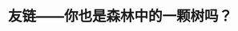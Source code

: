 ---
title: 友链——你也是森林中的一颗树吗？
description: 空缺内容会以标准内容填充哦QwQ，可以联系我更新，比如空缺介绍就会是“友人的小屋”，空缺头像会被一颗树代替QvQ。
links:
  - title: GitHub
    description: GitHub是世界上最大的代码托管平台
    website: https://github.com
    image: https://github.githubassets.com/images/modules/logos_page/GitHub-Mark.png
  - title: Hitokoto
    description: 一言网创立于 2016 年，隶属于萌创团队，目前网站主要提供一句话服务。
    website: https://hitokoto.cn
    image: https://developer.hitokoto.cn/favicon.ico
  - title: Liangerdao
    description: 友人的小屋
    website: https://liangerdao.cn
    image: /image/default_avatar.ico
menu:
    main: 
        weight: 4
        params:
            icon: link

comments: false
---